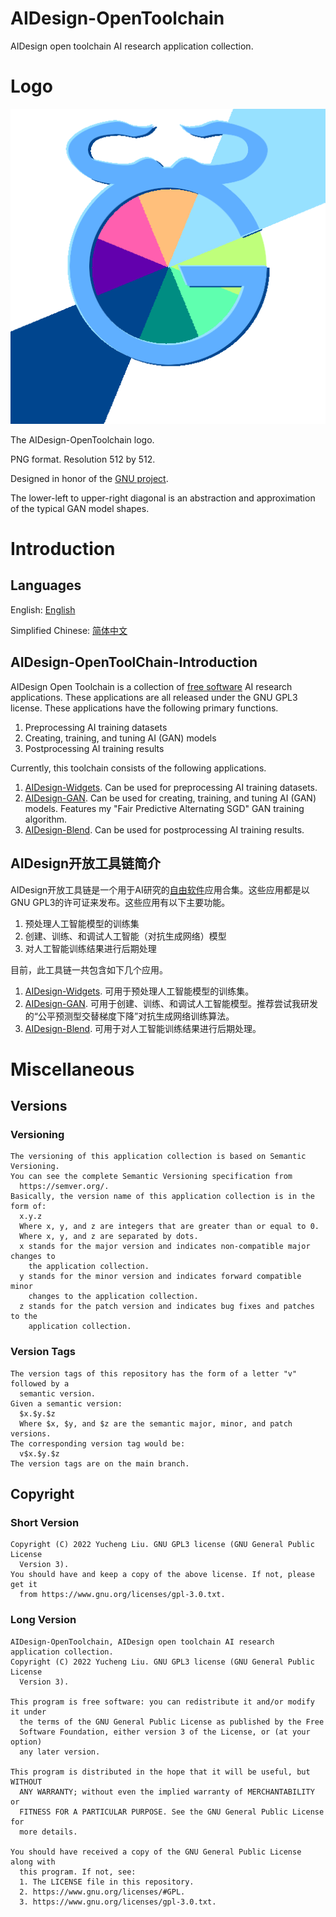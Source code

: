 <!---
Copyright 2022 Yucheng Liu. GNU GPL3 license.
GNU GPL3 license copy: https://www.gnu.org/licenses/gpl-3.0.txt
First added by username: liu-yucheng
Last updated by username: liu-yucheng
--->

# AIDesign-OpenToolchain

AIDesign open toolchain AI research application collection.

# Logo

![README-Assets/Logo.png](README-Assets/Logo.png)

The AIDesign-OpenToolchain logo.

PNG format. Resolution 512 by 512.

Designed in honor of the [GNU project](https://www.gnu.org).

The lower-left to upper-right diagonal is an abstraction and approximation of the typical GAN model shapes.

# Introduction

## Languages

English: [English](#aidesign-opentoolchain-introduction)

Simplified Chinese: [简体中文](#aidesign开放工具链简介)

## AIDesign-OpenToolChain-Introduction

AIDesign Open Toolchain is a collection of [free software](https://www.gnu.org/philosophy/free-sw.html) AI research applications. These applications are all released under the GNU GPL3 license. These applications have the following primary functions.

1. Preprocessing AI training datasets
2. Creating, training, and tuning AI (GAN) models
3. Postprocessing AI training results

Currently, this toolchain consists of the following applications.

1. [AIDesign-Widgets](https://github.com/liu-yucheng/AIDesign-Widgets). Can be used for preprocessing AI training datasets.
2. [AIDesign-GAN](https://github.com/liu-yucheng/AIDesign-GAN). Can be used for creating, training, and tuning AI (GAN) models. Features my "Fair Predictive Alternating SGD" GAN training algorithm.
3. [AIDesign-Blend](https://github.com/liu-yucheng/AIDesign-Blend). Can be used for postprocessing AI training results.

## AIDesign开放工具链简介

AIDesign开放工具链是一个用于AI研究的[自由软件](https://www.gnu.org/philosophy/free-sw.zh-cn.html)应用合集。这些应用都是以GNU GPL3的许可证来发布。这些应用有以下主要功能。

1. 预处理人工智能模型的训练集
2. 创建、训练、和调试人工智能（对抗生成网络）模型
3. 对人工智能训练结果进行后期处理

目前，此工具链一共包含如下几个应用。

1. [AIDesign-Widgets](https://github.com/liu-yucheng/AIDesign-Widgets). 可用于预处理人工智能模型的训练集。
2. [AIDesign-GAN](https://github.com/liu-yucheng/AIDesign-GAN). 可用于创建、训练、和调试人工智能模型。推荐尝试我研发的“公平预测型交替梯度下降”对抗生成网络训练算法。
3. [AIDesign-Blend](https://github.com/liu-yucheng/AIDesign-Blend). 可用于对人工智能训练结果进行后期处理。

# Miscellaneous

## Versions

### Versioning

```text
The versioning of this application collection is based on Semantic Versioning.
You can see the complete Semantic Versioning specification from
  https://semver.org/.
Basically, the version name of this application collection is in the form of:
  x.y.z
  Where x, y, and z are integers that are greater than or equal to 0.
  Where x, y, and z are separated by dots.
  x stands for the major version and indicates non-compatible major changes to
    the application collection.
  y stands for the minor version and indicates forward compatible minor
    changes to the application collection.
  z stands for the patch version and indicates bug fixes and patches to the
    application collection.
```

### Version Tags

```text
The version tags of this repository has the form of a letter "v" followed by a
  semantic version.
Given a semantic version:
  $x.$y.$z
  Where $x, $y, and $z are the semantic major, minor, and patch versions.
The corresponding version tag would be:
  v$x.$y.$z
The version tags are on the main branch.
```

## Copyright

### Short Version

```text
Copyright (C) 2022 Yucheng Liu. GNU GPL3 license (GNU General Public License
  Version 3).
You should have and keep a copy of the above license. If not, please get it
  from https://www.gnu.org/licenses/gpl-3.0.txt.
```

### Long Version

```text
AIDesign-OpenToolchain, AIDesign open toolchain AI research application collection.
Copyright (C) 2022 Yucheng Liu. GNU GPL3 license (GNU General Public License
  Version 3).

This program is free software: you can redistribute it and/or modify it under
  the terms of the GNU General Public License as published by the Free
  Software Foundation, either version 3 of the License, or (at your option)
  any later version.

This program is distributed in the hope that it will be useful, but WITHOUT
  ANY WARRANTY; without even the implied warranty of MERCHANTABILITY or
  FITNESS FOR A PARTICULAR PURPOSE. See the GNU General Public License for
  more details.

You should have received a copy of the GNU General Public License along with
  this program. If not, see:
  1. The LICENSE file in this repository.
  2. https://www.gnu.org/licenses/#GPL.
  3. https://www.gnu.org/licenses/gpl-3.0.txt.
```
